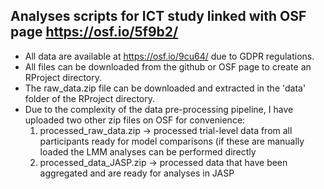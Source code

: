 ## Analyses scripts for ICT study linked with OSF page https://osf.io/5f9b2/ 

* All data are available at https://osf.io/9cu64/ due to GDPR regulations.
* All files can be downloaded from the github or OSF page to create an RProject directory.
* The raw_data.zip file can be downloaded and extracted in the 'data' folder of the RProject directory.
* Due to the complexity of the data pre-processing pipeline, I have uploaded two other zip files on OSF for convenience:
    1. processed_raw_data.zip -> processed trial-level data from all participants ready for model comparisons (if these are manually loaded the LMM analyses can be performed directly
    2. processed_data_JASP.zip -> processed data that have been aggregated and are ready for analyses in JASP
